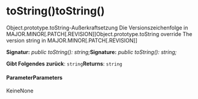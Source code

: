 # <a name="tostring"></a><span data-ttu-id="83bda-101">toString()</span><span class="sxs-lookup"><span data-stu-id="83bda-101">toString()</span></span>




<span data-ttu-id="83bda-102">Object.prototype.toString-Außerkraftsetzung Die Versionszeichenfolge in MAJOR.MINOR[.PATCH[.REVISION]]</span><span class="sxs-lookup"><span data-stu-id="83bda-102">Object.prototype.toString override The version string in MAJOR.MINOR[.PATCH[.REVISION]]</span></span>

<span data-ttu-id="83bda-103">**Signatur:** _public toString(): string;_</span><span class="sxs-lookup"><span data-stu-id="83bda-103">**Signature:** _public toString(): string;_</span></span>

<span data-ttu-id="83bda-104">**Gibt Folgendes zurück**: `string`</span><span class="sxs-lookup"><span data-stu-id="83bda-104">**Returns**: `string`</span></span>





#### <a name="parameters"></a><span data-ttu-id="83bda-105">Parameter</span><span class="sxs-lookup"><span data-stu-id="83bda-105">Parameters</span></span>
<span data-ttu-id="83bda-106">Keine</span><span class="sxs-lookup"><span data-stu-id="83bda-106">None</span></span>


